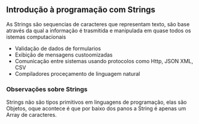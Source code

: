 ## Introdução à programação com Strings

As Strings são sequencias de caracteres que representam texto, são base através da qual a informação é trasmitida e manipulada em quase todos os istemas computacionais

- Validação de dados de formularios
- Exibição de mensagens custoomizadas
- Comunicação entre sistemas usando protocolos como
  Http,
  JSON
  XML,
  CSV
- Compiladores proceçamento de linguagem natural

### Observações sobre Strings

Strings não são tipos primitivos em linguagens de programação, elas são Objetos, oque acontece é que por baixo dos panos a String é apenas um Array de caracteres.
